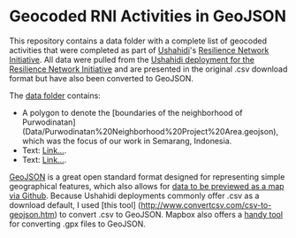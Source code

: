 # Geocoded RNI Activities in GeoJSON
This repository contains a data folder with a complete list of geocoded activities that were completed as part of [Ushahidi](https://www.ushahidi.com)'s [Resilience Network Initiative](http://cityresilience.net/what-is-rni.html). All data were pulled from the [Ushahidi deployment for the Resilience Network Initiative](http://rni.ushahidi.com/) and are presented in the original .csv download format but have also been converted to GeoJSON. 

The [data folder](/data) contains:
* A polygon to denote the [boundaries of the neighborhood of Purwodinatan] (Data/Purwodinatan%20Neighborhood%20Project%20Area.geojson), which was the focus of our work in Semarang, Indonesia.
* Text: [Link...](url...). 
* Text: [Link...](url...). 

[GeoJSON](http://geojson.org/) is a great open standard format designed for representing simple geographical features, which also allows for [data to be previewed as a map via Github](https://help.github.com/articles/mapping-geojson-files-on-github/). Because Ushahidi deployments commonly offer .csv as a download default, I used [this tool] (http://www.convertcsv.com/csv-to-geojson.htm) to convert .csv to GeoJSON. Mapbox also offers a [handy tool](http://mapbox.github.io/togeojson/) for converting .gpx files to GeoJSON.



